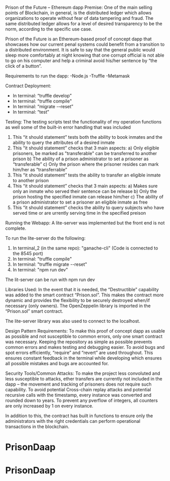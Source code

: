Prison of the Future – Ethereum dapp
Premise: 
One of the main selling points of Blockchain, in general, is the distributed ledger which allows organizations to operate without fear of data tampering and fraud. The same distributed ledger allows for a level of desired transparency to be the norm, according to the specific use case.

Prison of the Future is an Ethereum-based proof of concept dapp that showcases how our current penal systems could benefit from a transition to a distributed environment. It is safe to say that the general public would sleep more comfortably at night knowing that one corrupt official is not able to go on his computer and help a criminal avoid his/her sentence by “the click of a button”. 

Requirements to run the dapp:
-Node.js
-Truffle 
-Metamask 


Contract Deployment:
- In terminal: “truffle develop”
- In terminal: "truffle compile"
- In terminal: “migrate -–reset”
- In terminal: “test” 

Testing:
The testing scripts test the functionality of my operation functions as well some of the built-in error handling that was included
1)  This “it should statement” tests both the ability to book inmates and the ability to query the attributes of a desired inmate
2) This “it should statement” checks that 3 main aspects:
    a) Only eligible prisoners, be marked as "transferable" can be transferred to another prison
    b) The ability of a prison administrator to set a prisoner as “transferable”
    c)  Only the prison where the prisoner resides can mark him/her as “transferrable”
3) This “it should statement” tests the ability to transfer an eligible inmate to another prison
4) This “it should statement” checks that 3 main aspects:
    a)  Makes sure only an inmate who served their sentence can be release 
    b) Only the prison hosting the specified inmate can release him/her
    c)  The ability of a prison administrator to set a prisoner an eligible inmate as free
5) This “it should statement” checks the ability to query subjects who have served time or are urrently serving time in the specified preison

Running the Webapp:
A lite-server was implemented but the front end is not complete.

To run the lite-server do the following:
1) In terminal_2 (in the same repo): "ganache-cli" (Code is connected to the 8545 port)
1) In terminal: "truffle compile"
2) In terminal: "truffle migrate --reset"
3) In terminal: "npm run dev"


The lit-server can be run with npm run dev


Libraries Used:
In the event that it is needed, the “Destructible” capability was added to the smart contract “Prison.sol”. This makes the contract more dynamic and provides the flexibility to be securely destroyed when/if necessary (only owners). The OpenZeppelin library is imported in the “Prison.sol” smart contract.

The lite-server library was also used to connect to the localhost.

Design Pattern Requirements:
To make this proof of concept dapp as usable as possible and not susceptible to common errors, only one smart contract was necessary. Keeping the repository as simple as possible prevents common errors and makes testing and debugging easier. To avoid bugs and spot errors efficiently, “require” and “revert” are used throughout. This ensures constant feedback in the terminal while developing which ensures all possible mistakes and bugs are accounted for. 


Security Tools/Common Attacks:
To make the project less convoluted and less susceptible to attacks, ether transfers are currently not included in the dapp – the movement and tracking of prisoners does not require such capability.  To avoid potential Cross-chain replay attacks and potential recursive calls with the timestamp, every instance was converted and rounded down to years. To prevent any pverflow of integers, all counters are only increased by 1 on every instance. 

In addition to this, the contract has built in functions to ensure only the administrators with the right credentials can perform operational transactions in the blockchain.


# PrisonDaap

# PrisonDaap

